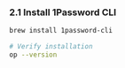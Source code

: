 ### 2.1 Install 1Password CLI

```bash
brew install 1password-cli

# Verify installation
op --version
```
